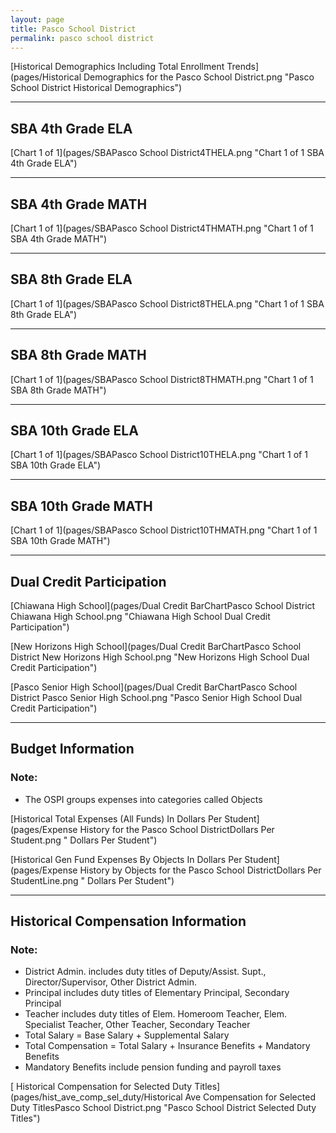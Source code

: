 ```yaml
---
layout: page
title: Pasco School District
permalink: pasco school district
---
```



[Historical Demographics Including Total Enrollment Trends](pages/Historical Demographics for the Pasco School District.png "Pasco School District Historical Demographics")

___

## SBA 4th Grade ELA

[Chart 1 of 1](pages/SBAPasco School District4THELA.png "Chart 1 of 1 SBA 4th Grade ELA")


___

## SBA 4th Grade MATH

[Chart 1 of 1](pages/SBAPasco School District4THMATH.png "Chart 1 of 1 SBA 4th Grade MATH")


___

## SBA 8th Grade ELA

[Chart 1 of 1](pages/SBAPasco School District8THELA.png "Chart 1 of 1 SBA 8th Grade ELA")


___

## SBA 8th Grade MATH

[Chart 1 of 1](pages/SBAPasco School District8THMATH.png "Chart 1 of 1 SBA 8th Grade MATH")


___

## SBA 10th Grade ELA

[Chart 1 of 1](pages/SBAPasco School District10THELA.png "Chart 1 of 1 SBA 10th Grade ELA")


___

## SBA 10th Grade MATH

[Chart 1 of 1](pages/SBAPasco School District10THMATH.png "Chart 1 of 1 SBA 10th Grade MATH")


___

## Dual Credit Participation

[Chiawana High School](pages/Dual Credit BarChartPasco School District Chiawana High School.png "Chiawana High School Dual Credit Participation")

[New Horizons High School](pages/Dual Credit BarChartPasco School District New Horizons High School.png "New Horizons High School Dual Credit Participation")

[Pasco Senior High School](pages/Dual Credit BarChartPasco School District Pasco Senior High School.png "Pasco Senior High School Dual Credit Participation")


___

## Budget Information
### Note:
- The OSPI groups expenses into categories called Objects

[Historical Total Expenses (All Funds) In Dollars Per Student](pages/Expense History for the Pasco School DistrictDollars Per Student.png " Dollars Per Student")

[Historical Gen Fund Expenses By Objects In Dollars Per Student](pages/Expense History by Objects for the Pasco School DistrictDollars Per StudentLine.png " Dollars Per Student")


___

## Historical Compensation Information
### Note:
- District Admin. includes duty titles of Deputy/Assist. Supt., Director/Supervisor, Other District Admin.
- Principal includes duty titles of Elementary Principal, Secondary Principal
- Teacher includes duty titles of Elem. Homeroom Teacher, Elem. Specialist Teacher, Other Teacher, Secondary Teacher
- Total Salary = Base Salary + Supplemental Salary
- Total Compensation = Total Salary + Insurance Benefits + Mandatory Benefits
- Mandatory Benefits include pension funding and payroll taxes

[ Historical Compensation for Selected Duty Titles](pages/hist_ave_comp_sel_duty/Historical Ave Compensation for Selected Duty TitlesPasco School District.png "Pasco School District Selected Duty Titles")

